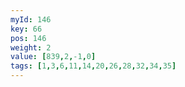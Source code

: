 ```yaml
---
myId: 146
key: 66
pos: 146
weight: 2
value: [839,2,-1,0]
tags: [1,3,6,11,14,20,26,28,32,34,35]
---
```

